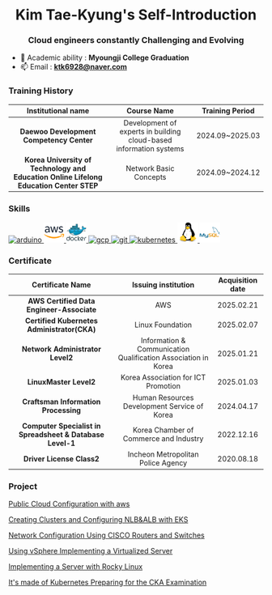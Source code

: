 <h1 align="center">Kim Tae-Kyung's Self-Introduction </h1>
<h3 align="center">Cloud engineers constantly Challenging and Evolving</h3>


- 🌱 Academic ability : **Myoungji College Graduation** 
- 📫 Email : **ktk6928@naver.com**

<h3 align="left">Training History</h3>

|Institutional name|Course Name|Training Period|
|:---:|:---:|:---:|
|**Daewoo Development Competency Center**|Development of experts in building cloud-based information systems|2024.09~2025.03|
|**Korea University of Technology and Education Online Lifelong Education Center STEP**|Network Basic Concepts|2024.09~2024.12|

<p align="left">
</p>

<h3 align="left">Skills</h3>
<p align="left"> <a href="https://www.arduino.cc/" target="_blank" rel="noreferrer"> <img src="https://cdn.worldvectorlogo.com/logos/arduino-1.svg" alt="arduino" width="40" height="40"/> </a> <a href="https://aws.amazon.com" target="_blank" rel="noreferrer"> <img src="https://raw.githubusercontent.com/devicons/devicon/master/icons/amazonwebservices/amazonwebservices-original-wordmark.svg" alt="aws" width="40" height="40"/> </a> <a href="https://www.docker.com/" target="_blank" rel="noreferrer"> <img src="https://raw.githubusercontent.com/devicons/devicon/master/icons/docker/docker-original-wordmark.svg" alt="docker" width="40" height="40"/> </a> <a href="https://cloud.google.com" target="_blank" rel="noreferrer"> <img src="https://www.vectorlogo.zone/logos/google_cloud/google_cloud-icon.svg" alt="gcp" width="40" height="40"/> </a> <a href="https://git-scm.com/" target="_blank" rel="noreferrer"> <img src="https://www.vectorlogo.zone/logos/git-scm/git-scm-icon.svg" alt="git" width="40" height="40"/> </a> <a href="https://kubernetes.io" target="_blank" rel="noreferrer"> <img src="https://www.vectorlogo.zone/logos/kubernetes/kubernetes-icon.svg" alt="kubernetes" width="40" height="40"/> </a> <a href="https://www.linux.org/" target="_blank" rel="noreferrer"> <img src="https://raw.githubusercontent.com/devicons/devicon/master/icons/linux/linux-original.svg" alt="linux" width="40" height="40"/> </a> <a href="https://www.mysql.com/" target="_blank" rel="noreferrer"> <img src="https://raw.githubusercontent.com/devicons/devicon/master/icons/mysql/mysql-original-wordmark.svg" alt="mysql" width="40" height="40"/> </a> </p>


<h3 align="left">Certificate</h3>

|Certificate Name|Issuing institution|Acquisition date|
|:---:|:---:|:---:|
|**AWS Certified Data Engineer-Associate**|AWS|2025.02.21|
|**Certified Kubernetes Administrator(CKA)**|Linux Foundation|2025.02.07|
|**Network Administrator Level2**|Information & Communication Qualification Association in Korea|2025.01.21|
|**LinuxMaster Level2**|Korea Association for ICT Promotion|2025.01.03|
|**Craftsman Information Processing**|Human Resources Development Service of Korea|2024.04.17|
|**Computer Specialist in Spreadsheet & Database Level-1**|Korea Chamber of Commerce and Industry|2022.12.16|
|**Driver License Class2**|Incheon Metropolitan Police Agency|2020.08.18|

<h3 align="left">Project</h3>
 <a href="https://github.com/rlaxorudqwer/rlaxorudqwer/blob/main/2%EC%A1%B0_AWS%ED%94%84%EB%A1%9C%EC%A0%9D%ED%8A%B8_BSFAN.pdf" target="_blank"> Public Cloud Configuration with aws </a>

 <a href="https://github.com/rlaxorudqwer/rlaxorudqwer/blob/main/AWS%20EKS%20PROJECT_2%EC%A1%B0(BSFAN).pdf" target="_blank">Creating Clusters and Configuring NLB&ALB with EKS </a>

 <a href="https://github.com/rlaxorudqwer/rlaxorudqwer/blob/main/BSFAN(2%EC%A1%B0)_%EB%84%A4%ED%8A%B8%EC%9B%8C%ED%81%AC%20%ED%94%84%EB%A1%9C%EC%A0%9D%ED%8A%B8.pdf" target="_blank">Network Configuration Using CISCO Routers and Switches </a>

 <a href="https://github.com/rlaxorudqwer/rlaxorudqwer/blob/main/BSFAN_vSphere%20%EA%B0%80%EC%83%81%ED%99%94.pdf" target="_blank">Using vSphere Implementing a Virtualized Server</a>

 <a href="https://github.com/rlaxorudqwer/rlaxorudqwer/blob/main/Rocky9-project.pdf" target="_blank">Implementing a Server with Rocky Linux </a>

 <a href="https://github.com/rlaxorudqwer/rlaxorudqwer/blob/main/%EC%BF%A0%EB%B2%84%EB%84%A4%ED%8B%B0%EC%8A%A4%20%ED%94%84%EB%A1%9C%EC%A0%9D%ED%8A%B8_2%EC%A1%B0(BSFAN)%20(1).pdf" target="_blank">It's made of Kubernetes Preparing for the CKA Examination </a>